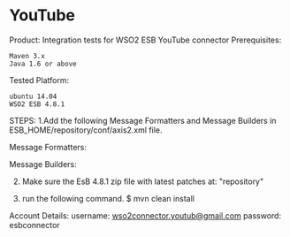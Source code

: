 YouTube
=======
Product: Integration tests for WSO2 ESB YouTube connector Prerequisites:

    Maven 3.x
    Java 1.6 or above

Tested Platform:

    ubuntu 14.04
    WSO2 ESB 4.8.1

STEPS:
1.Add the following Message Formatters  and Message Builders  in ESB_HOME/repository/conf/axis2.xml file.

Message Formatters:
<messageFormatter contentType="application/octet-stream"
                        class="org.wso2.carbon.relay.ExpandingMessageFormatter"/>
<messageFormatter contentType="video/*"
                        class="org.wso2.carbon.relay.ExpandingMessageFormatter"/>

Message Builders:
<messageBuilder contentType="video/*"
                        class="org.wso2.carbon.relay.BinaryRelayBuilder"/>
<messageBuilder contentType="application/octet-stream"
                        class="org.wso2.carbon.relay.BinaryRelayBuilder"/>

2. Make sure the EsB 4.8.1 zip file with latest patches at: "repository"

3. run the following command. $ mvn clean install



Account Details: 
         username: wso2connector.youtub@gmail.com
         password: esbconnector


